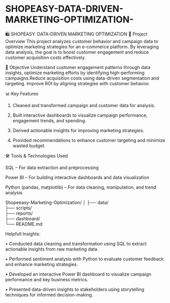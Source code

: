 # SHOPEASY-DATA-DRIVEN-MARKETING-OPTIMIZATION-

🛍️ SHOPEASY: DATA-DRIVEN MARKETING OPTIMIZATION
📌 Project Overview
This project analyzes customer behavior and campaign data to optimize marketing strategies for an e-commerce platform. By leveraging data analysis, the goal is to boost customer engagement and reduce customer acquisition costs effectively.

🎯 Objective
Understand customer engagement patterns through data insights, optimize marketing efforts by identifying high-performing campaigns.Reduce acquisition costs using data-driven segmentation and targeting.
Improve ROI by aligning strategies with customer behavior.

📊 Key Features
1) Cleaned and transformed campaign and customer data for analysis.

2) Built interactive dashboards to visualize campaign performance, engagement trends, and spending.

3) Derived actionable insights for improving marketing strategies.

4) Provided recommendations to enhance customer targeting and minimize wasted budget.


🛠️ Tools & Technologies Used

SQL – For data extraction and preprocessing

Power BI – For building interactive dashboards and data visualization

Python (pandas, matplotlib) – For data cleaning, manipulation, and trend analysis

Shopeeasy-Marketing-Optimization/
│
├── data/              
├── scripts/         
├── reports/          
├── dashboard/          
└── README.md           

Helpfull Insights:

• Conducted data cleaning and transformation using SQL to extract actionable insights from raw marketing data. 

• Performed sentiment analysis with Python to evaluate customer feedback and enhance marketing strategies. 

• Developed an interactive Power BI dashboard to visualize campaign performance and key business metrics. 

• Presented data-driven insights to stakeholders using storytelling techniques for informed decision-making.

